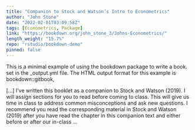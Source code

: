 ```yaml
---
title: "Companion to Stock and Watson’s Intro to Econometrics"
author: "John Stone"
date: "2022-02-01T03:09:58Z"
tags: [Econometrics, Package]
link: "https://bookdown.org/john_stone_3/Johns-Econometrics/"
length_weight: "15.7%"
repo: "rstudio/bookdown-demo"
pinned: false
---
```


<p>This is a minimal example of using the bookdown package to write a book.
set in the _output.yml file.
The HTML output format for this example is bookdown::gitbook,</p> [...] I’ve written this booklet as a companion to Stock and Watson (2019). I will assign sections for you to read before coming to class. This will give us time in class to address common misconceptions and ask new questions. I recommend you read the corresponding material in Stock and Watson (2019) after you have read the chapter in this companion text and either before or after our in-class ...

